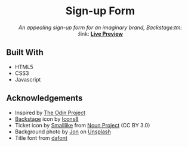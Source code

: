 <h1 align="center">Sign-up Form</h1>

<div align="center"><em>An appealing sign-up form for an imaginary brand, Backstage:tm:</em></div>
<div align="center">:link: <a href="https://skharat8.github.io/sign-up-form"><strong>Live Preview</strong></a></div>

## Built With

- HTML5
- CSS3
- Javascript

## Acknowledgements

- Inspired by [The Odin Project](https://www.theodinproject.com/lessons/node-path-intermediate-html-and-css-sign-up-form)
- [Backstage](https://icons8.com/icon/jRiPEnrpKOJZ/red-carpet) icon by [Icons8](https://icons8.com/)
- Ticket icon by [Smalllike](https://thenounproject.com/smalllike/) from <a href="https://thenounproject.com/browse/icons/term/ticket/" target="_blank" title="Ticket Icons">Noun Project</a> (CC BY 3.0)
- Background photo by [Jon](https://unsplash.com/@j_mk18) on [Unsplash](https://unsplash.com/photos/r8AFUpRp0J0)
- Title font from [dafont](https://www.dafont.com/black-streamer.font)
